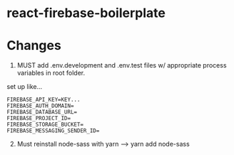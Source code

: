 # react-firebase-boilerplate

# Changes
1) MUST add .env.development and .env.test files w/ appropriate process variables in root folder.

set up like...

    FIREBASE_API_KEY=KEY...
    FIREBASE_AUTH_DOMAIN=
    FIREBASE_DATABASE_URL=
    FIREBASE_PROJECT_ID=
    FIREBASE_STORAGE_BUCKET=
    FIREBASE_MESSAGING_SENDER_ID=

2) Must reinstall node-sass with yarn ––> yarn add node-sass
